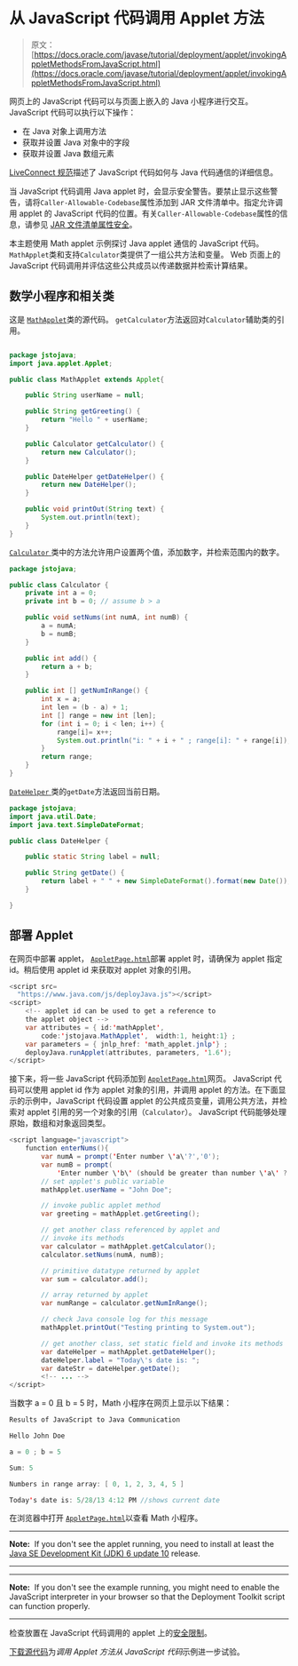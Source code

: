 # 从 JavaScript 代码调用 Applet 方法

> 原文： [https://docs.oracle.com/javase/tutorial/deployment/applet/invokingAppletMethodsFromJavaScript.html](https://docs.oracle.com/javase/tutorial/deployment/applet/invokingAppletMethodsFromJavaScript.html)

网页上的 JavaScript 代码可以与页面上嵌入的 Java 小程序进行交互。 JavaScript 代码可以执行以下操作：

*   在 Java 对象上调用方法
*   获取并设置 Java 对象中的字段
*   获取并设置 Java 数组元素

[LiveConnect 规范](http://www.oracle.com/technetwork/java/javase/plugin2-142482.html#LIVECONNECT)描述了 JavaScript 代码如何与 Java 代码通信的详细信息。

当 JavaScript 代码调用 Java applet 时，会显示安全警告。要禁止显示这些警告，请将`Caller-Allowable-Codebase`属性添加到 JAR 文件清单中。指定允许调用 applet 的 JavaScript 代码的位置。有关`Caller-Allowable-Codebase`属性的信息，请参见 [JAR 文件清单属性安全](https://docs.oracle.com/javase/8/docs/technotes/guides/deploy/manifest.html)。

本主题使用 Math applet 示例探讨 Java applet 通信的 JavaScript 代码。 `MathApplet`类和支持`Calculator`类提供了一组公共方法和变量。 Web 页面上的 JavaScript 代码调用并评估这些公共成员以传递数据并检索计算结果。

## 数学小程序和相关类

这是 [``MathApplet``](examples/applet_InvokingAppletMethodsFromJavaScript/src/jstojava/MathApplet.java)类的源代码。 `getCalculator`方法返回对`Calculator`辅助类的引用。

```java

package jstojava;
import java.applet.Applet;

public class MathApplet extends Applet{

    public String userName = null;

    public String getGreeting() {
        return "Hello " + userName;
    }

    public Calculator getCalculator() {
        return new Calculator();
    } 

    public DateHelper getDateHelper() {
        return new DateHelper();
    }

    public void printOut(String text) {
        System.out.println(text);
    }
}

```

[``Calculator`` ](examples/applet_InvokingAppletMethodsFromJavaScript/src/jstojava/Calculator.java)类中的方法允许用户设置两个值，添加数字，并检索范围内的数字。

```java
package jstojava;

public class Calculator {
    private int a = 0;
    private int b = 0; // assume b > a

    public void setNums(int numA, int numB) {
        a = numA;
        b = numB;
    }

    public int add() {
        return a + b;
    }

    public int [] getNumInRange() {    
        int x = a;
        int len = (b - a) + 1;
        int [] range = new int [len];
        for (int i = 0; i < len; i++) {
            range[i]= x++;
            System.out.println("i: " + i + " ; range[i]: " + range[i]);
        }
        return range;
    }
}

```

[``DateHelper`` ](examples/applet_InvokingAppletMethodsFromJavaScript/src/jstojava/DateHelper.java)类的`getDate`方法返回当前日期。

```java
package jstojava;
import java.util.Date;
import java.text.SimpleDateFormat;

public class DateHelper {

    public static String label = null;

    public String getDate() {
        return label + " " + new SimpleDateFormat().format(new Date());
    }

}

```

## 部署 Applet

在网页中部署 applet， [``AppletPage.html``](examples/dist/applet_InvokingAppletMethodsFromJavaScript/AppletPage.html)部署 applet 时，请确保为 applet 指定 id。稍后使用 applet id 来获取对 applet 对象的引用。

```java
<script src=
  "https://www.java.com/js/deployJava.js"></script>
<script>
    <!-- applet id can be used to get a reference to
    the applet object -->
    var attributes = { id:'mathApplet',
        code:'jstojava.MathApplet',  width:1, height:1} ;
    var parameters = { jnlp_href: 'math_applet.jnlp'} ;
    deployJava.runApplet(attributes, parameters, '1.6');
</script>

```

接下来，将一些 JavaScript 代码添加到 [``AppletPage.html``](examples/dist/applet_InvokingAppletMethodsFromJavaScript/AppletPage.html)网页。 JavaScript 代码可以使用 applet id 作为 applet 对象的引用，并调用 applet 的方法。在下面显示的示例中，JavaScript 代码设置 applet 的公共成员变量，调用公共方法，并检索对 applet 引用的另一个对象的引用（`Calculator`）。 JavaScript 代码能够处理原始，数组和对象返回类型。

```java
<script language="javascript">
    function enterNums(){
        var numA = prompt('Enter number \'a\'?','0');
        var numB = prompt(
            'Enter number \'b\' (should be greater than number \'a\' ?','1');
        // set applet's public variable
        mathApplet.userName = "John Doe";

        // invoke public applet method
        var greeting = mathApplet.getGreeting();

        // get another class referenced by applet and
        // invoke its methods
        var calculator = mathApplet.getCalculator();
        calculator.setNums(numA, numB);

        // primitive datatype returned by applet
        var sum = calculator.add();

        // array returned by applet
        var numRange = calculator.getNumInRange();

        // check Java console log for this message
        mathApplet.printOut("Testing printing to System.out");

        // get another class, set static field and invoke its methods
        var dateHelper = mathApplet.getDateHelper();
        dateHelper.label = "Today\'s date is: ";
        var dateStr = dateHelper.getDate();
        <!-- ... -->
</script>

```

当数字 a = 0 且 b = 5 时，Math 小程序在网页上显示以下结果：

```java
Results of JavaScript to Java Communication

Hello John Doe

a = 0 ; b = 5

Sum: 5

Numbers in range array: [ 0, 1, 2, 3, 4, 5 ]

Today's date is: 5/28/13 4:12 PM //shows current date

```

在浏览器中打开 [``AppletPage.html``](examples/dist/applet_InvokingAppletMethodsFromJavaScript/AppletPage.html)以查看 Math 小程序。

* * *

**Note:**  If you don't see the applet running, you need to install at least the [Java SE Development Kit (JDK) 6 update 10](http://www.oracle.com/technetwork/java/javase/downloads/index.html) release.

* * *

* * *

**Note:**  If you don't see the example running, you might need to enable the JavaScript interpreter in your browser so that the Deployment Toolkit script can function properly.

* * *

检查放置在 JavaScript 代码调用的 applet 上的[安全限制](security.html#jsNote)。

[下载源代码](examplesIndex.html#InvokingAppletMethodsFromJavaScript)为*调用 Applet 方法从 JavaScript 代码*示例进一步试验。